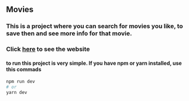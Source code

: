 ## Movies

### This is a project where you can search for movies you like, to save then and see more info for that movie.

### Click <a href="https://movies-umber.vercel.app/" target="_blank">here<a/> to see the website

#### to run this project is very simple. If you have npm or yarn installed, use this commads

```bash
npm run dev
# or
yarn dev
```
